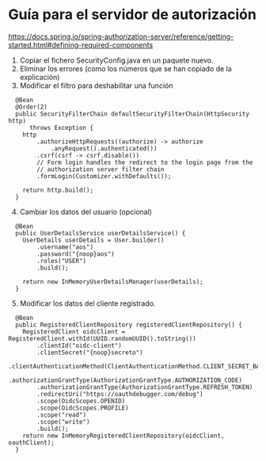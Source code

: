 # Guía para el servidor de autorización

https://docs.spring.io/spring-authorization-server/reference/getting-started.html#defining-required-components

1. Copiar el fichero SecurityConfig.java en un paquete nuevo.
2. Eliminar los errores (como los números que se han copiado de la explicación)
3. Modificar el filtro para deshabilitar una función
```
  @Bean
  @Order(2)
  public SecurityFilterChain defaultSecurityFilterChain(HttpSecurity http)
      throws Exception {
    http
        .authorizeHttpRequests((authorize) -> authorize
            .anyRequest().authenticated())
        .csrf(csrf -> csrf.disable())
        // Form login handles the redirect to the login page from the
        // authorization server filter chain
        .formLogin(Customizer.withDefaults());

    return http.build();
  }
```
4. Cambiar los datos del usuario (opcional)
```
  @Bean
  public UserDetailsService userDetailsService() {
    UserDetails userDetails = User.builder()
        .username("aos")
        .password("{noop}aos")
        .roles("USER")
        .build();

    return new InMemoryUserDetailsManager(userDetails);
  }
```
5. Modificar los datos del cliente registrado.
```
  @Bean
  public RegisteredClientRepository registeredClientRepository() {
    RegisteredClient oidcClient = RegisteredClient.withId(UUID.randomUUID().toString())
        .clientId("oidc-client")
        .clientSecret("{noop}secreto")
        .clientAuthenticationMethod(ClientAuthenticationMethod.CLIENT_SECRET_BASIC)
        .authorizationGrantType(AuthorizationGrantType.AUTHORIZATION_CODE)
        .authorizationGrantType(AuthorizationGrantType.REFRESH_TOKEN)
        .redirectUri("https://oauthdebugger.com/debug")
        .scope(OidcScopes.OPENID)
        .scope(OidcScopes.PROFILE)
        .scope("read")
        .scope("write")
        .build();
    return new InMemoryRegisteredClientRepository(oidcClient, oauthClient);
  }

```
